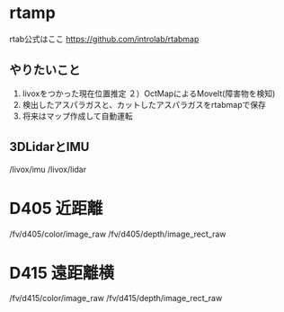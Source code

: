 # rtamp

rtab公式はここ
https://github.com/introlab/rtabmap

## やりたいこと

1) livoxをつかった現在位置推定
２）OctMapによるMoveIt(障害物を検知)
3) 検出したアスパラガスと、カットしたアスパラガスをrtabmapで保存
4) 将来はマップ作成して自動運転


## 3DLidarとIMU
/livox/imu
/livox/lidar


# D405 近距離
/fv/d405/color/image_raw
/fv/d405/depth/image_rect_raw

# D415 遠距離横
/fv/d415/color/image_raw
/fv/d415/depth/image_rect_raw

